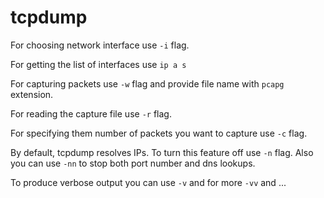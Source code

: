 # tcpdump

For choosing network interface use `-i` flag.

For getting the list of interfaces use `ip a s`

For capturing packets use `-w` flag and provide file name with `pcapg` extension.

For reading the capture file use `-r` flag.

For specifying them number of packets you want to capture use `-c` flag.

By default, tcpdump resolves IPs. To turn this feature off use `-n` flag. Also you can use `-nn` to stop both port number and dns lookups.

To produce verbose output you can use `-v` and for more `-vv` and ...

